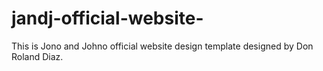 # jandj-official-website-
This is Jono and Johno official website design template designed by Don Roland Diaz. 
